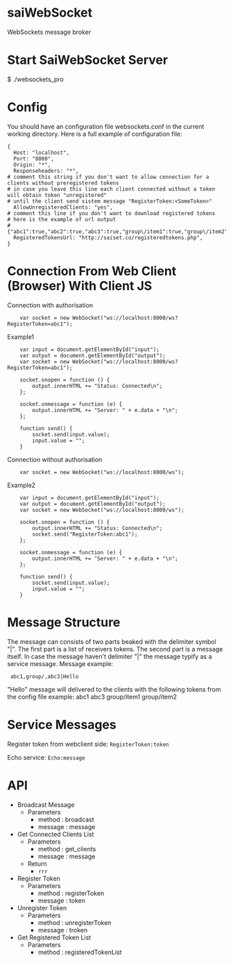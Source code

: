 # saiWebSocket
WebSockets message broker
# Start SaiWebSocket Server
 $ ./websockets_pro 
# Config
You should have an configuration file websockets.conf in the current working directory. Here is a full example of configuration file:
```
{
  Host: "localhost",
  Port: "8000",
  Origin: "*",
  Responseheaders: "*",
# comment this string if you don't want to allow connection for a clients without preregistered tokens
# in case you leave this line each client connected without a token will obtain token "unregistered"
# until the client send sistem message "RegisterToken:<SomeToken>"
  AllowUnregisteredClients: "yes", 
# comment this line if you don't want to download registered tokens
# here is the example of url output
# {"abc1":true,"abc2":true,"abc3":true,"group\/item1":true,"group\/item2":true}
  RegisteredTokensUrl: "http://saiset.co/registeredtokens.php", 
} 
```

# Connection From Web Client (Browser) With Client JS
Connection with authorisation
``` 
	var socket = new WebSocket("ws://localhost:8000/ws?RegisterToken=abc1");
```          

Example1
``` 
	var input = document.getElementById("input");
	var output = document.getElementById("output");
	var socket = new WebSocket("ws://localhost:8000/ws?RegisterToken=abc1");

	socket.onopen = function () {
		output.innerHTML += "Status: Connected\n";
	};

	socket.onmessage = function (e) {
		output.innerHTML += "Server: " + e.data + "\n";
	};

	function send() {
		socket.send(input.value);
		input.value = "";
	}
```          

Connection without authorisation
``` 
	var socket = new WebSocket("ws://localhost:8000/ws");
```          

Example2
``` 
	var input = document.getElementById("input");
	var output = document.getElementById("output");
	var socket = new WebSocket("ws://localhost:8000/ws");

	socket.onopen = function () {
		output.innerHTML += "Status: Connected\n";
		socket.send("RegisterToken:abc1");
	};

	socket.onmessage = function (e) {
		output.innerHTML += "Server: " + e.data + "\n";
	};

	function send() {
		socket.send(input.value);
		input.value = "";
	}
```
          
# Message Structure
The message can consists of two parts beaked with the delimiter symbol "|". The first part is a list of receivers tokens. The second part is a message itself. In case the message haven't delimiter "|" the message typify as a service message.
Message example:
```
 abc1,group/,abc3|Hello 
```
"Hello" message will delivered to the clients with the following tokens from the config file example:
abc1
abc3
group/item1
group/item2

# Service Messages
Register token from webclient side:
``` RegisterToken:token ```

Echo service:
``` Echo:message ```

# API
- Broadcast Message
  - Parameters
    * method : broadcast
    * message : message
- Get Connected Clients List
  - Parameters
    * method : get_clients
    * message : message
  - Return
    * ```rrr```
- Register Token
  - Parameters
    * method : registerToken
    * message : token
- Unregister Token
  - Parameters
    * method : unregisterToken
    * message : troken
- Get Registered Token List
  - Parameters
    * method : registeredTokenList
